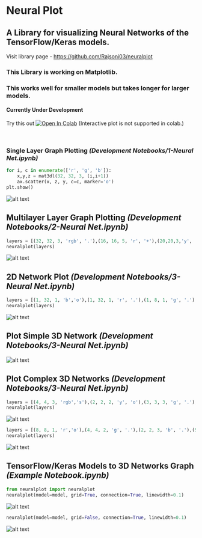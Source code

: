 # Neural Plot

## A Library for visualizing Neural Networks of the TensorFlow/Keras models.

Visit library page - https://github.com/Rajsoni03/neuralplot
### This Library is working on Matplotlib.
### This works well for smaller models but takes longer for larger models.
#### Currently Under Development

Try this out  [![Open In Colab](https://colab.research.google.com/assets/colab-badge.svg)](https://colab.research.google.com/github/Rajsoni03/Neural-Plot//blob/master/Example%20Notebook.ipynb) (Interactive plot is not supported in colab.)

<br>

### Single Layer Graph Plotting _(Development Notebooks/1-Neural Net.ipynb)_

```python
for i, c in enumerate(['r', 'g', 'b']):
    x,y,z = mat3dl(32, 32, 3, (i,i+1))
    ax.scatter(x, z, y, c=c, marker='o')
plt.show()
```
![alt text](Screenshot/Image-001.png "Single Layer Plotting")

## Multilayer Layer Graph Plotting _(Development Notebooks/2-Neural Net.ipynb)_

```python
layers = [(32, 32, 3, 'rgb', '.'),(16, 16, 5, 'r', '+'),(20,20,3,'y', 's'),(5,5,5),(10,1,1,'b', '^')]
neuralplot(layers)
```
![alt text](Screenshot/Image-002.png "Multilayer Layer Plotting")


## 2D Network Plot _(Development Notebooks/3-Neural Net.ipynb)_
```python
layers = [(1, 32, 1, 'b','o'),(1, 32, 1, 'r', '.'),(1, 8, 1, 'g', '.'),(1, 12, 1, 'g', '.'),(1, 4, 1, 'm', 's')]
neuralplot(layers)
```
![alt text](Screenshot/Image-006.png "2D Network Plot")


## Plot Simple 3D Network  _(Development Notebooks/3-Neural Net.ipynb)_

![alt text](Screenshot/Image-003.png "Plot 2D Network - 1")

## Plot Complex 3D Networks _(Development Notebooks/3-Neural Net.ipynb)_
```python
layers = [(4, 4, 3, 'rgb','s'),(2, 2, 2, 'y', 'o'),(3, 3, 3, 'g', '.'),(5, 5, 1, 'b', '.'),(2, 1, 1, 'b', '^')]
neuralplot(layers)
```
![alt text](Screenshot/Image-004.png "Plot 2D Network - 2")


```python
layers = [(8, 8, 1, 'r','o'),(4, 4, 2, 'g', '.'),(2, 2, 3, 'b', '.'),(5, 5, 2, 'y', '.'),(2, 1, 1, 'c', 's')]
neuralplot(layers)
```
![alt text](Screenshot/Image-005.png "Plot 2D Network - 3")


## TensorFlow/Keras Models to 3D Networks Graph _(Example Notebook.ipynb)_

```python
from neuralplot import neuralplot
neuralplot(model=model, grid=True, connection=True, linewidth=0.1)
```
![alt text](Screenshot/Image-011.png "Plot with grids")

```python
neuralplot(model=model, grid=False, connection=True, linewidth=0.1)
```
![alt text](Screenshot/Image-010.png "Plot without grids")
